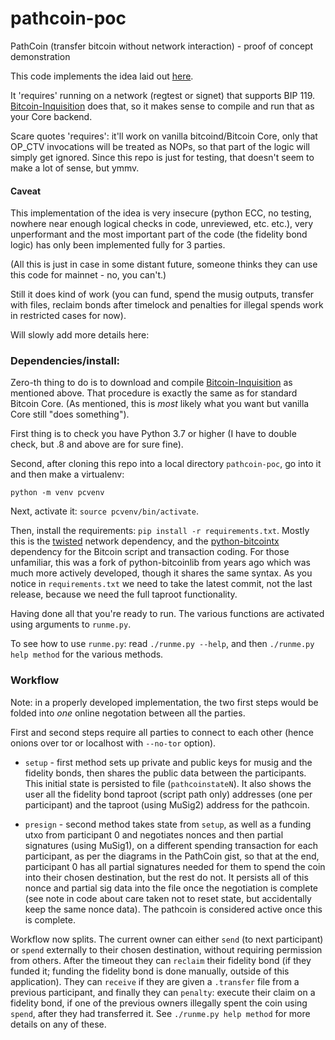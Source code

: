 # pathcoin-poc
PathCoin (transfer bitcoin without network interaction) - proof of concept demonstration

This code implements the idea laid out [here](https://gist.github.com/AdamISZ/b462838cbc8cc06aae0c15610502e4da).

It 'requires' running on a network (regtest or signet) that supports BIP 119. [Bitcoin-Inquisition](https://github.com/bitcoin-inquisition/bitcoin) does that, so it makes sense to compile and run that as your Core backend.

Scare quotes 'requires': it'll work on vanilla bitcoind/Bitcoin Core, only that OP_CTV invocations will be treated as NOPs, so that part of the logic will simply get ignored. Since this repo is just for testing, that doesn't seem to make a lot of sense, but ymmv.

#### Caveat

This implementation of the idea is very insecure (python ECC, no testing, nowhere near enough logical checks in code, unreviewed, etc. etc.), very unperformant and the most important part of the code (the fidelity bond logic) has only been implemented fully for 3 parties.

(All this is just in case in some distant future, someone thinks they can use this code for mainnet - no, you can't.)

Still it does kind of work (you can fund, spend the musig outputs, transfer with files, reclaim bonds after timelock and penalties for illegal spends work in restricted cases for now).


Will slowly add more details here:

### Dependencies/install:

Zero-th thing to do is to download and compile [Bitcoin-Inquisition](https://github.com/bitcoin-inquisition/bitcoin) as mentioned above. That procedure is exactly the same as for standard Bitcoin Core. (As mentioned, this is *most* likely what you want but vanilla Core still "does something").

First thing is to check you have Python 3.7 or higher (I have to double check, but .8 and above are for sure fine).

Second, after cloning this repo into a local directory `pathcoin-poc`, go into it and then make a virtualenv:

```
python -m venv pcvenv
```

Next, activate it: `source pcvenv/bin/activate`.

Then, install the requirements: `pip install -r requirements.txt`. Mostly this is the [twisted](https://github.com/twisted/twisted) network dependency, and the [python-bitcointx](https://github.com/Simplexum/python-bitcointx) dependency for the Bitcoin script and transaction coding. For those unfamiliar, this was a fork of python-bitcoinlib from years ago which was much more actively developed, though it shares the same syntax. As you notice in `requirements.txt` we need to take the latest commit, not the last release, because we need the full taproot functionality.

Having done all that you're ready to run. The various functions are activated using arguments to `runme.py`.

To see how to use `runme.py`: read `./runme.py --help`, and then `./runme.py help method` for the various methods.

### Workflow

Note: in a properly developed implementation, the two first steps would be folded into *one* online negotation between all the parties.

First and second steps require all parties to connect to each other (hence onions over tor or localhost with `--no-tor` option).

* `setup` - first method sets up private and public keys for musig and the fidelity bonds, then shares the public data between the participants. This initial state is persisted to file (`pathcoinstateN`). It also shows the user all the fidelity bond taproot (script path only) addresses (one per participant) and the taproot (using MuSig2) address for the pathcoin.

* `presign` - second method takes state from `setup`, as well as a funding utxo from participant 0 and negotiates nonces and then partial signatures (using MuSig1), on a different spending transaction for each participant, as per the diagrams in the PathCoin gist, so that at the end, participant 0 has all partial signatures needed for them to spend the coin into their chosen destination, but the rest do not. It persists all of this nonce and partial sig data into the file once the negotiation is complete (see note in code about care taken not to reset state, but accidentally keep the same nonce data). The pathcoin is considered active once this is complete.

Workflow now splits. The current owner can either `send` (to next participant) or `spend` externally to their chosen destination, without requiring permission from others. After the timeout they can `reclaim` their fidelity bond (if they funded it; funding the fidelity bond is done manually, outside of this application). They can `receive` if they are given a `.transfer` file from a previous participant, and finally they can `penalty`: execute their claim on a fidelity bond, if one of the previous owners illegally spent the coin using `spend`, after they had transferred it. See `./runme.py help method` for more details on any of these.

